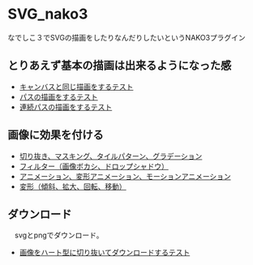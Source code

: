 # SVG_nako3
なでしこ３でSVGの描画をしたりなんだりしたいというNAKO3プラグイン

## とりあえず基本の描画は出来るようになった感
- [キャンバスと同じ描画をするテスト](https://snowdrops89.github.io/SVG_nako3/test/SVG_test_1.html)
- [パスの描画をするテスト](https://snowdrops89.github.io/SVG_nako3/test/SVG_test_2.html)
- [連続パスの描画をするテスト](https://snowdrops89.github.io/SVG_nako3/test/SVG_test_3.html)

## 画像に効果を付ける
- [切り抜き、マスキング、タイルパターン、グラデーション](https://snowdrops89.github.io/SVG_nako3/test/SVG_test_4.html)
- [フィルター（画像ボカシ、ドロップシャドウ）](https://snowdrops89.github.io/SVG_nako3/test/SVG_test_5.html)
- [アニメーション、変形アニメーション、モーションアニメーション](https://snowdrops89.github.io/SVG_nako3/test/SVG_test_6.html)
- [変形（傾斜、拡大、回転、移動）](https://snowdrops89.github.io/SVG_nako3/test/SVG_test_7.html)

## ダウンロード
　svgとpngでダウンロード。
- [画像をハート型に切り抜いてダウンロードするテスト](https://snowdrops89.github.io/SVG_nako3/test/SVG_test_8.html)

